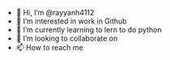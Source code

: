 - 👋 Hi, I’m @rayyanh4112
- 👀 I’m interested in work in Github
- 🌱 I’m currently learning to lern to do python
- 💞️ I’m looking to collaborate on 
- 📫 How to reach me 

<!---
rayyanh4112/rayyanh4112 is a ✨ special ✨ repository because its `README.md` (this file) appears on your GitHub profile.
You can click the Preview link to take a look at your changes.
--->
